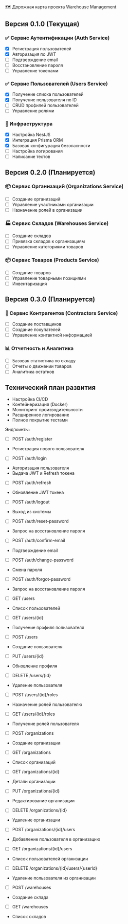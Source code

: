 🗺️ Дорожная карта проекта Warehouse Management

## Версия 0.1.0 (Текущая)

### ✅ Сервис Аутентификации (Auth Service)
- [x] Регистрация пользователей
- [x] Авторизация по JWT
- [ ] Подтверждение email
- [ ] Восстановление пароля
- [ ] Управление токенами

### ✅ Сервис Пользователей (Users Service)
- [x] Получение списка пользователей
- [x] Получение пользователя по ID
- [ ] CRUD профилей пользователей
- [ ] Управление ролями

### 🔧 Инфраструктура
- [x] Настройка NestJS
- [x] Интеграция Prisma ORM
- [x] Базовая конфигурация безопасности
- [ ] Настройка логирования
- [ ] Написание тестов

## Версия 0.2.0 (Планируется)

### 📦 Сервис Организаций (Organizations Service)
- [ ] Создание организаций
- [ ] Управление участниками организации
- [ ] Назначение ролей в организации

### 🏭 Сервис Складов (Warehouses Service)
- [ ] Создание складов
- [ ] Привязка складов к организациям
- [ ] Управление категориями товаров

### 📦 Сервис Товаров (Products Service)
- [ ] Создание товаров
- [ ] Управление товарными позициями
- [ ] Инвентаризация

## Версия 0.3.0 (Планируется)

### 🤝 Сервис Контрагентов (Contractors Service)
- [ ] Создание поставщиков
- [ ] Создание покупателей
- [ ] Управление контактной информацией

### 📊 Отчетность и Аналитика
- [ ] Базовая статистика по складу
- [ ] Отчеты о движении товаров
- [ ] Аналитика остатков

## Технический план развития
- Настройка CI/CD
- Контейнеризация (Docker)
- Мониторинг производительности
- Расширенное логирование
- Полное покрытие тестами

Эндпоинты:
- [ ] POST /auth/register
- Регистрация нового пользователя

- [ ] POST /auth/login
- Авторизация пользователя
- Выдача JWT и Refresh токена

- [ ] POST /auth/refresh
- Обновление JWT токена

- [ ] POST /auth/logout
- Выход из системы

- [ ] POST /auth/reset-password
- Запрос на восстановление пароля

- [ ] POST /auth/confirm-email
- Подтверждение email

- [ ] POST /auth/change-password
- Смена пароля

- [ ] POST /auth/forgot-password
- Запрос на восстановление пароля

- [ ] GET /users
- Список пользователей

- [ ] GET /users/{id}
- Получение профиля пользователя

- [ ] POST /users
- Создание пользователя

- [ ] PUT /users/{id}
- Обновление профиля

- [ ] DELETE /users/{id}
- Удаление пользователя

- [ ] POST /users/{id}/roles
- Назначение ролей пользователю

- [ ] GET /users/{id}/roles
- Получение ролей пользователя

- [ ] POST /organizations
- Создание организации

- [ ] GET /organizations
- Список организаций

- [ ] GET /organizations/{id}
- Детали организации

- [ ] PUT /organizations/{id}
- Редактирование организации

- [ ] DELETE /organizations/{id}
- Удаление организации

- [ ] POST /organizations/{id}/users
- Добавление пользователя в организацию

- [ ] GET /organizations/{id}/users
- Список пользователей организации

- [ ] DELETE /organizations/{id}/users/{userId}
- Удаление пользователя из организации

- [ ] POST /warehouses
- Создание склада

- [ ] GET /warehouses
- Список складов
